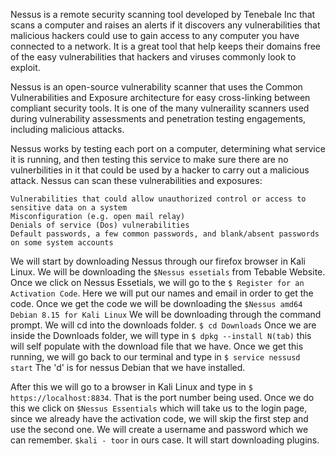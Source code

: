 Nessus is a remote security scanning tool developed by Tenebale Inc that scans a computer and raises an alerts if it discovers any vulnerabilities that malicious hackers could use to gain access to any computer you have connected to a network. It is a great tool that help keeps their domains free of the easy vulnerabilities that hackers and viruses commonly look to exploit. 

Nessus is an open-source vulnerability scanner that uses the Common Vulnerabilities and Exposure architecture for easy cross-linking between compliant security tools. It is one of the many vulneraility scanners used during vulnerability assessments and penetration testing engagements, including malicious attacks. 

Nessus works by testing each port on a computer, determining what service it is running, and then testing this service to make sure there are no vulnerbilities in it that could be used by a hacker to carry out a malicious attack. 
Nessus can scan these vulnerabilities and exposures:

    Vulnerabilities that could allow unauthorized control or access to sensitive data on a system
    Misconfiguration (e.g. open mail relay)
    Denials of service (Dos) vulnerabilities
    Default passwords, a few common passwords, and blank/absent passwords on some system accounts
 
 
 
 We will start by downloading Nessus through our firefox browser in Kali Linux. We will be downloading the `$Nessus essetials` from Tebable Website. Once we click on Nessus Essetials, we will go to the `$ Register for an Activation Code`. Here we will put our names and email in order to get the code. Once we get the code we will be downloading the `$Nessus amd64 Debian 8.15 for Kali Linux` We will be downloading through the command prompt. We will cd into the downloads folder. `$ cd Downloads` Once we are inside the Downloads folder, we will type in `$ dpkg --install N(tab)` this will self populate with the download file that we have. Once we get this running, we will go back to our terminal and type in `$ service nessusd start` The 'd' is for nessus Debian that we have installed. 

After this we will go to a browser in Kali Linux and type in `$ https://localhost:8834`. That is the port number being used. Once we do this we click on `$Nessus Essentials` which will take us to the login page, since we already have the activation code, we will skip the first step and use the second one. We will create a username and password which we can remember. `$kali - toor` in ours case. It will start downloading plugins. 
